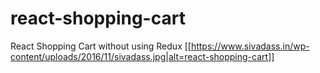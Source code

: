 # react-shopping-cart
React Shopping Cart without using Redux
[[https://www.sivadass.in/wp-content/uploads/2016/11/sivadass.jpg|alt=react-shopping-cart]]
